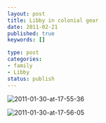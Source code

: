 ```yaml
--- 
layout: post
title: Libby in colonial gear
date: 2011-02-21
published: true
keywords: []

type: post
categories: 
- family
- Libby
status: publish
---
```


![2011-01-30-at-17-55-36](http://media.eick.us/2011/02/2011-01-30-at-17-55-36.jpg)

![2011-01-30-at-17-56-05](http://media.eick.us/2011/02/2011-01-30-at-17-56-05.jpg)
